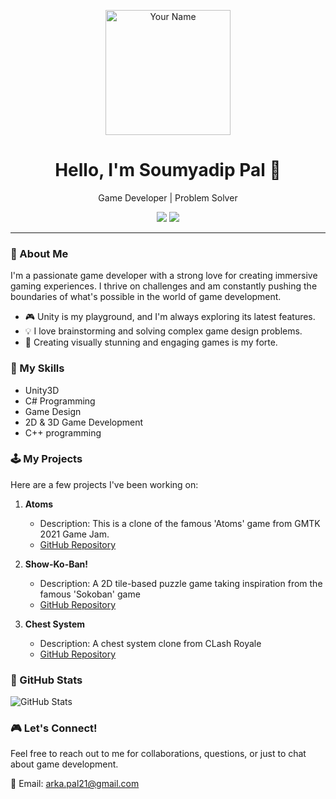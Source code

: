 <p align="center">
  <img src="https://media.giphy.com/media/M9gbBd9nbDrOTu1Mqx/giphy.gif" alt="Your Name" width="200" height="200">
</p>

<h1 align="center">Hello, I'm Soumyadip Pal 👋</h1>

<p align="center">
  Game Developer | Problem Solver
</p>

<p align="center">
  <a href="https://soumyadippal.weebly.com"><img src="https://img.shields.io/badge/Portfolio-Website-blue"></a>
  <a href="https://www.linkedin.com/in/soumyadip-pal-353383146/"><img src="https://img.shields.io/badge/LinkedIn-Connect-0077B5"></a>
</p>

---

### 🚀 About Me

I'm a passionate game developer with a strong love for creating immersive gaming experiences. I thrive on challenges and am constantly pushing the boundaries of what's possible in the world of game development.

- 🎮 Unity is my playground, and I'm always exploring its latest features.
- 💡 I love brainstorming and solving complex game design problems.
- 🌟 Creating visually stunning and engaging games is my forte.

### 🔧 My Skills

- Unity3D
- C# Programming
- Game Design
- 2D & 3D Game Development
- C++ programming

### 🕹️ My Projects

Here are a few projects I've been working on:

1. **Atoms**
   - Description: This is a clone of the famous 'Atoms' game from GMTK 2021 Game Jam.
   - [GitHub Repository](https://github.com/ShoumoPal/Atoms)

2. **Show-Ko-Ban!**
   - Description: A 2D tile-based puzzle game taking inspiration from the famous 'Sokoban' game
   - [GitHub Repository](https://github.com/ShoumoPal/Show-Ko-Ban)

3. **Chest System**
   - Description: A chest system clone from CLash Royale
   - [GitHub Repository](https://github.com/ShoumoPal/ChestSystem)

### 🌟 GitHub Stats

![GitHub Stats](https://github-readme-stats.vercel.app/api?username=ShoumoPal&show_icons=true&theme=dark)

### 🎮 Let's Connect!

Feel free to reach out to me for collaborations, questions, or just to chat about game development.

📧 Email: arka.pal21@gmail.com
